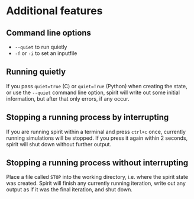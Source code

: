 Additional features
====================================================


Command line options
----------------------------------------------------

- `--quiet` to run quietly
- `-f` or `-i` to set an inputfile


Running quietly
----------------------------------------------------

If you pass `quiet=true` (C) or `quiet=True` (Python)
when creating the state, or use the `--quiet` command
line option, spirit will write out some initial
information, but after that only errors, if any occur.


Stopping a running process by interrupting
----------------------------------------------------

If you are running spirit within a terminal and press
`ctrl+c` once, currently running simulations will be
stopped. If you press it again within 2 seconds, spirit
will shut down without further output.


Stopping a running process without interrupting
----------------------------------------------------

Place a file called `STOP` into the working directory,
i.e. where the spirit state was created. Spirit will
finish any currently running iteration, write out any
output as if it was the final iteration, and shut down.